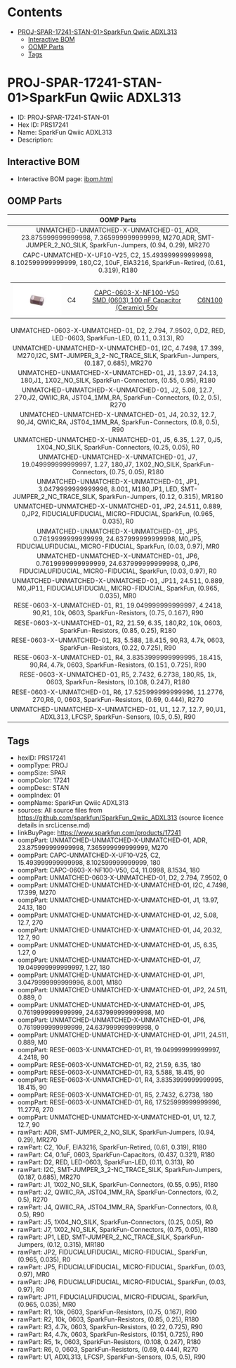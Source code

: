 



Contents
========

* [PROJ-SPAR-17241-STAN-01>SparkFun Qwiic ADXL313](#proj-spar-17241-stan-01sparkfun-qwiic-adxl313)
	* [Interactive BOM](#interactive-bom)
	* [OOMP Parts](#oomp-parts)
	* [Tags](#tags)

# PROJ-SPAR-17241-STAN-01>SparkFun Qwiic ADXL313

- ID: PROJ-SPAR-17241-STAN-01
- Hex ID: PRS17241
- Name: SparkFun Qwiic ADXL313
- Description: 

## Interactive BOM

- Interactive BOM page: [ibom.html](kicad/bom/ibom.html)

## OOMP Parts
  

|OOMP Parts|
| :---: |
|UNMATCHED-UNMATCHED-X-UNMATCHED-01, ADR, 23.875999999999998, 7.365999999999999, M270,ADR, SMT-JUMPER_2_NO_SILK, SparkFun-Jumpers, (0.94, 0.29), MR270|
|CAPC-UNMATCHED-X-UF10-V25, C2, 15.493999999999998, 8.102599999999999, 180,C2, 10uF, EIA3216, SparkFun-Retired, (0.61, 0.319), R180|
|<table><tr><td>![CAPC-0603-X-NF100-V50](https://raw.githubusercontent.com/oomlout/oomlout_OOMP_parts/main/CAPC-0603-X-NF100-V50/image_140.jpg)</td><td> C4</td><td>[CAPC-0603-X-NF100-V50<br>SMD (0603) 100 nF Capacitor (Ceramic) 50v](https://github.com/oomlout/oomlout_OOMP_parts/tree/main/CAPC-0603-X-NF100-V50/)</td><td>[C6N100](https://github.com/oomlout/oomlout_OOMP_parts/tree/main/CAPC-0603-X-NF100-V50/)</td></tr></table>|
|UNMATCHED-0603-X-UNMATCHED-01, D2, 2.794, 7.9502, 0,D2, RED, LED-0603, SparkFun-LED, (0.11, 0.313), R0|
|UNMATCHED-UNMATCHED-X-UNMATCHED-01, I2C, 4.7498, 17.399, M270,I2C, SMT-JUMPER_3_2-NC_TRACE_SILK, SparkFun-Jumpers, (0.187, 0.685), MR270|
|UNMATCHED-UNMATCHED-X-UNMATCHED-01, J1, 13.97, 24.13, 180,J1, 1X02_NO_SILK, SparkFun-Connectors, (0.55, 0.95), R180|
|UNMATCHED-UNMATCHED-X-UNMATCHED-01, J2, 5.08, 12.7, 270,J2, QWIIC_RA, JST04_1MM_RA, SparkFun-Connectors, (0.2, 0.5), R270|
|UNMATCHED-UNMATCHED-X-UNMATCHED-01, J4, 20.32, 12.7, 90,J4, QWIIC_RA, JST04_1MM_RA, SparkFun-Connectors, (0.8, 0.5), R90|
|UNMATCHED-UNMATCHED-X-UNMATCHED-01, J5, 6.35, 1.27, 0,J5, 1X04_NO_SILK, SparkFun-Connectors, (0.25, 0.05), R0|
|UNMATCHED-UNMATCHED-X-UNMATCHED-01, J7, 19.049999999999997, 1.27, 180,J7, 1X02_NO_SILK, SparkFun-Connectors, (0.75, 0.05), R180|
|UNMATCHED-UNMATCHED-X-UNMATCHED-01, JP1, 3.0479999999999996, 8.001, M180,JP1, LED, SMT-JUMPER_2_NC_TRACE_SILK, SparkFun-Jumpers, (0.12, 0.315), MR180|
|UNMATCHED-UNMATCHED-X-UNMATCHED-01, JP2, 24.511, 0.889, 0,JP2, FIDUCIALUFIDUCIAL, MICRO-FIDUCIAL, SparkFun, (0.965, 0.035), R0|
|UNMATCHED-UNMATCHED-X-UNMATCHED-01, JP5, 0.7619999999999999, 24.637999999999998, M0,JP5, FIDUCIALUFIDUCIAL, MICRO-FIDUCIAL, SparkFun, (0.03, 0.97), MR0|
|UNMATCHED-UNMATCHED-X-UNMATCHED-01, JP6, 0.7619999999999999, 24.637999999999998, 0,JP6, FIDUCIALUFIDUCIAL, MICRO-FIDUCIAL, SparkFun, (0.03, 0.97), R0|
|UNMATCHED-UNMATCHED-X-UNMATCHED-01, JP11, 24.511, 0.889, M0,JP11, FIDUCIALUFIDUCIAL, MICRO-FIDUCIAL, SparkFun, (0.965, 0.035), MR0|
|RESE-0603-X-UNMATCHED-01, R1, 19.049999999999997, 4.2418, 90,R1, 10k, 0603, SparkFun-Resistors, (0.75, 0.167), R90|
|RESE-0603-X-UNMATCHED-01, R2, 21.59, 6.35, 180,R2, 10k, 0603, SparkFun-Resistors, (0.85, 0.25), R180|
|RESE-0603-X-UNMATCHED-01, R3, 5.588, 18.415, 90,R3, 4.7k, 0603, SparkFun-Resistors, (0.22, 0.725), R90|
|RESE-0603-X-UNMATCHED-01, R4, 3.8353999999999995, 18.415, 90,R4, 4.7k, 0603, SparkFun-Resistors, (0.151, 0.725), R90|
|RESE-0603-X-UNMATCHED-01, R5, 2.7432, 6.2738, 180,R5, 1k, 0603, SparkFun-Resistors, (0.108, 0.247), R180|
|RESE-0603-X-UNMATCHED-01, R6, 17.525999999999996, 11.2776, 270,R6, 0, 0603, SparkFun-Resistors, (0.69, 0.444), R270|
|UNMATCHED-UNMATCHED-X-UNMATCHED-01, U1, 12.7, 12.7, 90,U1, ADXL313, LFCSP, SparkFun-Sensors, (0.5, 0.5), R90|

## Tags

- hexID: PRS17241
- oompType: PROJ
- oompSize: SPAR
- oompColor: 17241
- oompDesc: STAN
- oompIndex: 01
- oompName: SparkFun Qwiic ADXL313
- sources: All source files from https://github.com/sparkfun/SparkFun_Qwiic_ADXL313 (source licence details in srcLicense.md)
- linkBuyPage: https://www.sparkfun.com/products/17241
- oompPart: UNMATCHED-UNMATCHED-X-UNMATCHED-01, ADR, 23.875999999999998, 7.365999999999999, M270
- oompPart: CAPC-UNMATCHED-X-UF10-V25, C2, 15.493999999999998, 8.102599999999999, 180
- oompPart: CAPC-0603-X-NF100-V50, C4, 11.0998, 8.1534, 180
- oompPart: UNMATCHED-0603-X-UNMATCHED-01, D2, 2.794, 7.9502, 0
- oompPart: UNMATCHED-UNMATCHED-X-UNMATCHED-01, I2C, 4.7498, 17.399, M270
- oompPart: UNMATCHED-UNMATCHED-X-UNMATCHED-01, J1, 13.97, 24.13, 180
- oompPart: UNMATCHED-UNMATCHED-X-UNMATCHED-01, J2, 5.08, 12.7, 270
- oompPart: UNMATCHED-UNMATCHED-X-UNMATCHED-01, J4, 20.32, 12.7, 90
- oompPart: UNMATCHED-UNMATCHED-X-UNMATCHED-01, J5, 6.35, 1.27, 0
- oompPart: UNMATCHED-UNMATCHED-X-UNMATCHED-01, J7, 19.049999999999997, 1.27, 180
- oompPart: UNMATCHED-UNMATCHED-X-UNMATCHED-01, JP1, 3.0479999999999996, 8.001, M180
- oompPart: UNMATCHED-UNMATCHED-X-UNMATCHED-01, JP2, 24.511, 0.889, 0
- oompPart: UNMATCHED-UNMATCHED-X-UNMATCHED-01, JP5, 0.7619999999999999, 24.637999999999998, M0
- oompPart: UNMATCHED-UNMATCHED-X-UNMATCHED-01, JP6, 0.7619999999999999, 24.637999999999998, 0
- oompPart: UNMATCHED-UNMATCHED-X-UNMATCHED-01, JP11, 24.511, 0.889, M0
- oompPart: RESE-0603-X-UNMATCHED-01, R1, 19.049999999999997, 4.2418, 90
- oompPart: RESE-0603-X-UNMATCHED-01, R2, 21.59, 6.35, 180
- oompPart: RESE-0603-X-UNMATCHED-01, R3, 5.588, 18.415, 90
- oompPart: RESE-0603-X-UNMATCHED-01, R4, 3.8353999999999995, 18.415, 90
- oompPart: RESE-0603-X-UNMATCHED-01, R5, 2.7432, 6.2738, 180
- oompPart: RESE-0603-X-UNMATCHED-01, R6, 17.525999999999996, 11.2776, 270
- oompPart: UNMATCHED-UNMATCHED-X-UNMATCHED-01, U1, 12.7, 12.7, 90
- rawPart: ADR, SMT-JUMPER_2_NO_SILK, SparkFun-Jumpers, (0.94, 0.29), MR270
- rawPart: C2, 10uF, EIA3216, SparkFun-Retired, (0.61, 0.319), R180
- rawPart: C4, 0.1uF, 0603, SparkFun-Capacitors, (0.437, 0.321), R180
- rawPart: D2, RED, LED-0603, SparkFun-LED, (0.11, 0.313), R0
- rawPart: I2C, SMT-JUMPER_3_2-NC_TRACE_SILK, SparkFun-Jumpers, (0.187, 0.685), MR270
- rawPart: J1, 1X02_NO_SILK, SparkFun-Connectors, (0.55, 0.95), R180
- rawPart: J2, QWIIC_RA, JST04_1MM_RA, SparkFun-Connectors, (0.2, 0.5), R270
- rawPart: J4, QWIIC_RA, JST04_1MM_RA, SparkFun-Connectors, (0.8, 0.5), R90
- rawPart: J5, 1X04_NO_SILK, SparkFun-Connectors, (0.25, 0.05), R0
- rawPart: J7, 1X02_NO_SILK, SparkFun-Connectors, (0.75, 0.05), R180
- rawPart: JP1, LED, SMT-JUMPER_2_NC_TRACE_SILK, SparkFun-Jumpers, (0.12, 0.315), MR180
- rawPart: JP2, FIDUCIALUFIDUCIAL, MICRO-FIDUCIAL, SparkFun, (0.965, 0.035), R0
- rawPart: JP5, FIDUCIALUFIDUCIAL, MICRO-FIDUCIAL, SparkFun, (0.03, 0.97), MR0
- rawPart: JP6, FIDUCIALUFIDUCIAL, MICRO-FIDUCIAL, SparkFun, (0.03, 0.97), R0
- rawPart: JP11, FIDUCIALUFIDUCIAL, MICRO-FIDUCIAL, SparkFun, (0.965, 0.035), MR0
- rawPart: R1, 10k, 0603, SparkFun-Resistors, (0.75, 0.167), R90
- rawPart: R2, 10k, 0603, SparkFun-Resistors, (0.85, 0.25), R180
- rawPart: R3, 4.7k, 0603, SparkFun-Resistors, (0.22, 0.725), R90
- rawPart: R4, 4.7k, 0603, SparkFun-Resistors, (0.151, 0.725), R90
- rawPart: R5, 1k, 0603, SparkFun-Resistors, (0.108, 0.247), R180
- rawPart: R6, 0, 0603, SparkFun-Resistors, (0.69, 0.444), R270
- rawPart: U1, ADXL313, LFCSP, SparkFun-Sensors, (0.5, 0.5), R90
